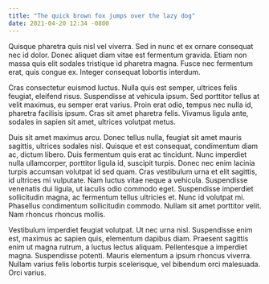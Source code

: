 ```yaml
---
title: "The quick brown fox jumps over the lazy dog"
date: 2021-04-20 12:34 -0800
---
```


Quisque pharetra quis nisl vel viverra. Sed in nunc et ex ornare consequat nec id dolor. Donec aliquet diam vitae est fermentum gravida. Etiam non massa quis elit sodales tristique id pharetra magna. Fusce nec fermentum erat, quis congue ex. Integer consequat lobortis interdum.

Cras consectetur euismod luctus. Nulla quis est semper, ultrices felis feugiat, eleifend risus. Suspendisse at vehicula ipsum. Sed porttitor tellus at velit maximus, eu semper erat varius. Proin erat odio, tempus nec nulla id, pharetra facilisis ipsum. Cras sit amet pharetra felis. Vivamus ligula ante, sodales in sapien sit amet, ultrices volutpat metus.

Duis sit amet maximus arcu. Donec tellus nulla, feugiat sit amet mauris sagittis, ultrices sodales nisl. Quisque et est consequat, condimentum diam ac, dictum libero. Duis fermentum quis erat ac tincidunt. Nunc imperdiet nulla ullamcorper, porttitor ligula id, suscipit turpis. Donec nec enim lacinia turpis accumsan volutpat id sed quam. Cras vestibulum urna et elit sagittis, id ultrices mi vulputate. Nam luctus vitae neque a vehicula. Suspendisse venenatis dui ligula, ut iaculis odio commodo eget. Suspendisse imperdiet sollicitudin magna, ac fermentum tellus ultricies et. Nunc id volutpat mi. Phasellus condimentum sollicitudin commodo. Nullam sit amet porttitor velit. Nam rhoncus rhoncus mollis.

Vestibulum imperdiet feugiat volutpat. Ut nec urna nisl. Suspendisse enim est, maximus ac sapien quis, elementum dapibus diam. Praesent sagittis enim ut magna rutrum, a luctus lectus aliquam. Pellentesque a imperdiet magna. Suspendisse potenti. Mauris elementum a ipsum rhoncus viverra. Nullam varius felis lobortis turpis scelerisque, vel bibendum orci malesuada. Orci varius.
